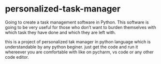 # personalized-task-manager
Going to create a task management software in Python. This software is going to be very useful for those who don’t want to burden themselves with which task they have done and which they are left with.

this is a project of personalized tak manager in python language which is understandable by any python beginer.
just get the code and run it whereever you are comfortable with like on pycharm, vs code or any other code editor.
